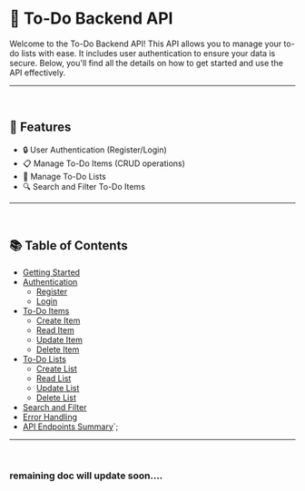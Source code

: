# 📝 To-Do Backend API

Welcome to the To-Do Backend API! This API allows you to manage your to-do lists with ease. It includes user authentication to ensure your data is secure. Below, you'll find all the details on how to get started and use the API effectively.

---

<br />

## 🌟 Features

- 🔒 User Authentication (Register/Login)
- 📋 Manage To-Do Items (CRUD operations)
- 📁 Manage To-Do Lists
- 🔍 Search and Filter To-Do Items

---

<br />

## 📚 Table of Contents

- [Getting Started](#-getting-started)
- [Authentication](#-authentication)
  - [Register](#register)
  - [Login](#login)
- [To-Do Items](#-to-do-items)
  - [Create Item](#create-item)
  - [Read Item](#read-item)
  - [Update Item](#update-item)
  - [Delete Item](#delete-item)
- [To-Do Lists](#-to-do-lists)
  - [Create List](#create-list)
  - [Read List](#read-list)
  - [Update List](#update-list)
  - [Delete List](#delete-list)
- [Search and Filter](#-search-and-filter)
- [Error Handling](#-error-handling)
- [API Endpoints Summary](#-api-endpoints-summary)`;

---

<br />

### remaining doc will update soon....
